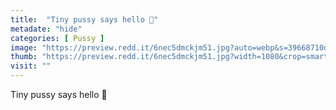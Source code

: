 ```yaml
---
title:  "Tiny pussy says hello 💖"
metadate: "hide"
categories: [ Pussy ]
image: "https://preview.redd.it/6nec5dmckjm51.jpg?auto=webp&s=39668710d943286e44b69768bc9b9b18867a2e5c"
thumb: "https://preview.redd.it/6nec5dmckjm51.jpg?width=1080&crop=smart&auto=webp&s=cbec24ce4304fc4212322b526a63b56c55dec422"
visit: ""
---
```

Tiny pussy says hello 💖
